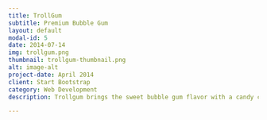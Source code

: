 ```yaml
---
title: TrollGum
subtitle: Premium Bubble Gum
layout: default
modal-id: 5
date: 2014-07-14
img: trollgum.png
thumbnail: trollgum-thumbnail.png
alt: image-alt
project-date: April 2014
client: Start Bootstrap
category: Web Development
description: Trollgum brings the sweet bubble gum flavor with a candy cinnamon twist.

---
```

